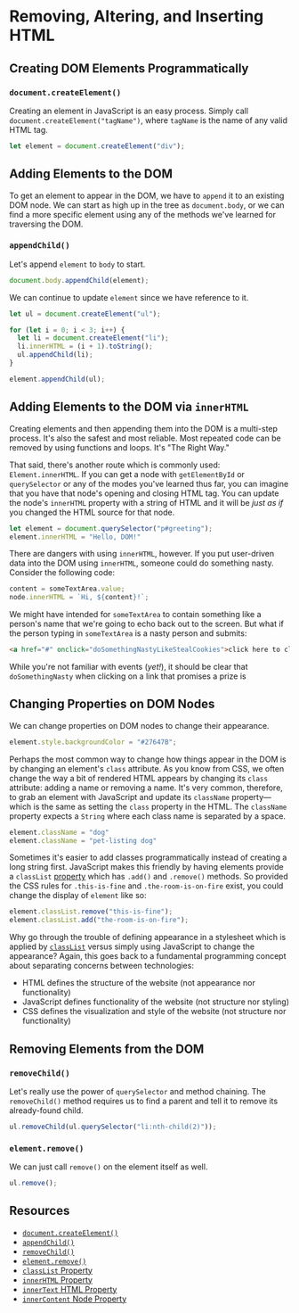 # Removing, Altering, and Inserting HTML

## Creating DOM Elements Programmatically

### `document.createElement()`

Creating an element in JavaScript is an easy process. Simply call `document.createElement("tagName")`, where `tagName` is the name of any valid HTML tag.

```js
let element = document.createElement("div");
```

## Adding Elements to the DOM

To get an element to appear in the DOM, we have to `append` it to an existing DOM node. We can start as high up in the tree as `document.body`, or we can find a more specific element using any of the methods we've learned for traversing the DOM.

### `appendChild()`

Let's append `element` to `body` to start.

```js
document.body.appendChild(element);
```

We can continue to update `element` since we have reference to it.

```js
let ul = document.createElement("ul");

for (let i = 0; i < 3; i++) {
  let li = document.createElement("li");
  li.innerHTML = (i + 1).toString();
  ul.appendChild(li);
}

element.appendChild(ul);
```

## Adding Elements to the DOM via `innerHTML`

Creating elements and then appending them into the DOM is a multi-step process. It's also the safest and most reliable. Most repeated code can be removed by using functions and loops. It's "The Right Way."

That said, there's another route which is commonly used: `Element.innerHTML`. If you can get a node with `getElementById` or `querySelector` or any of the modes you've learned thus far, you can imagine that you have that node's opening and closing HTML tag. You can update the node's `innerHTML` property with a string of HTML and it will be _just as if_ you changed the HTML source for that node.

```js
let element = document.querySelector("p#greeting");
element.innerHTML = "Hello, DOM!"
```

There are dangers with using `innerHTML`, however. If you put user-driven data into the DOM using `innerHTML`, someone could do something nasty. Consider the following code:

```js
content = someTextArea.value;
node.innerHTML = `Hi, ${content}!`;
```

We might have intended for `someTextArea` to contain something like a person's name that we're going to echo back out to the screen. But what if the person typing in `someTextArea` is a nasty person and submits:

```html
<a href="#" onclick="doSomethingNastyLikeStealCookies">click here to claim your prize</a>
```

While you're not familiar with events (_yet!_), it should be clear that `doSomethingNasty` when clicking on a link that promises a prize is

## Changing Properties on DOM Nodes

We can change properties on DOM nodes to change their appearance.

```js
element.style.backgroundColor = "#27647B";
```

Perhaps the most common way to change how things appear in the DOM is by changing an element's `class` attribute. As you know from CSS, we often change the way a bit of rendered HTML appears by changing its `class` attribute: adding a name or removing a name. It's very common, therefore, to grab an element with JavaScript and update its `className` property—which is the same as setting the `class` property in the HTML. The `className` property expects a `String` where each class name is separated by a space.

```js
element.className = "dog"
element.className = "pet-listing dog"
```

Sometimes it's easier to add classes programmatically instead of creating a long string first. JavaScript makes this friendly by having elements provide a `classList` [property](https://developer.mozilla.org/en-US/docs/Web/API/Element/classList) which has `.add()` and `.remove()` methods. So provided the CSS rules for `.this-is-fine` and `.the-room-is-on-fire` exist, you could change the display of `element` like so:

```js
element.classList.remove("this-is-fine");
element.classList.add("the-room-is-on-fire");
```

Why go through the trouble of defining appearance in a stylesheet which is applied by [`classList`](https://developer.mozilla.org/en-US/docs/Web/API/Element/classList) versus simply using JavaScript to change the appearance? Again, this goes back to a fundamental programming concept about separating concerns between technologies:

- HTML defines the structure of the website (not appearance nor functionality)
- JavaScript defines functionality of the website (not structure nor styling)
- CSS defines the visualization and style of the website (not structure nor functionality)

## Removing Elements from the DOM

### `removeChild()`

Let's really use the power of `querySelector` and method chaining. The `removeChild()` method requires us to find a parent and tell it to remove its already-found child.

```js
ul.removeChild(ul.querySelector("li:nth-child(2)"));
```

### `element.remove()`

We can just call `remove()` on the element itself as well.

```js
ul.remove();
```

## Resources

- [`document.createElement()`](https://developer.mozilla.org/en-US/docs/Web/API/Document/createElement)
- [`appendChild()`](https://developer.mozilla.org/en-US/docs/Web/API/Node/appendChild)
- [`removeChild()`](https://developer.mozilla.org/en-US/docs/Web/API/Node/removeChild)
- [`element.remove()`](https://developer.mozilla.org/en-US/docs/Web/API/ChildNode/remove)
- [`classList` Property](https://developer.mozilla.org/en-US/docs/Web/API/Element/classList)
- [`innerHTML` Property](https://developer.mozilla.org/en-US/docs/Web/API/Element/innerHTML)
- [`innerText` HTML Property](https://developer.mozilla.org/en-US/docs/Web/API/HTMLElement/innerText)
- [`innerContent` Node Property](https://developer.mozilla.org/en-US/docs/Web/API/Node/textContent)
